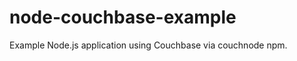node-couchbase-example
======================

Example Node.js application using Couchbase via couchnode npm.
